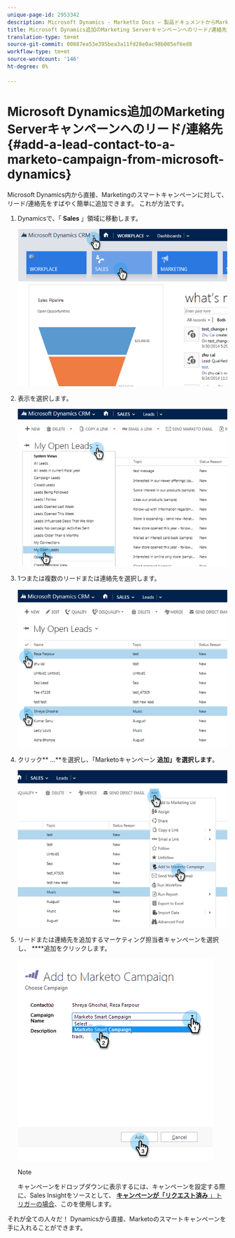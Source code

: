 ```yaml
---
unique-page-id: 2953342
description: Microsoft Dynamics - Marketto Docs — 製品ドキュメントからMarketorキャンペーン追加へのリード/連絡先
title: Microsoft Dynamics追加のMarketing Serverキャンペーンへのリード/連絡先
translation-type: tm+mt
source-git-commit: 00887ea53e395bea3a11fd28e0ac98b085ef6ed8
workflow-type: tm+mt
source-wordcount: '146'
ht-degree: 0%

---
```



# Microsoft Dynamics追加のMarketing Serverキャンペーンへのリード/連絡先 {#add-a-lead-contact-to-a-marketo-campaign-from-microsoft-dynamics}

Microsoft Dynamics内から直接、Marketingのスマートキャンペーンに対して、リード/連絡先をすばやく簡単に追加できます。 これが方法です。

1. Dynamicsで、「 **Sales** 」領域に移動します。

   ![](assets/image2014-10-20-12-3a9-3a56.png)

1. 表示を選択します。

   ![](assets/image2014-10-20-12-3a10-3a6.png)

1. 1つまたは複数のリードまたは連絡先を選択します。

   ![](assets/image2014-10-20-12-3a10-3a19.png)

1. クリック** ...**を選択し、「Marketoキャンペーン **追加」を選択します**。

   ![](assets/image2014-10-20-12-3a10-3a31.png)

1. リードまたは連絡先を追加するマーケティング担当者キャンペーンを選択し、 ****&#x200B;追加をクリックします。

   ![](assets/image2014-10-20-12-3a10-3a42.png)

   >[!NOTE]
   >
   >キャンペーンをドロップダウンに表示するには、キャンペーンを設定する際に、Sales Insightをソースとして、 [**キャンペーンが「リクエスト済み** 」トリガーの場合](http://docs.marketo.com/pages/viewpage.action?pageId=7514898)、このを使用します。

それが全ての人々だ！ Dynamicsから直接、Marketoのスマートキャンペーンを手に入れることができます。
